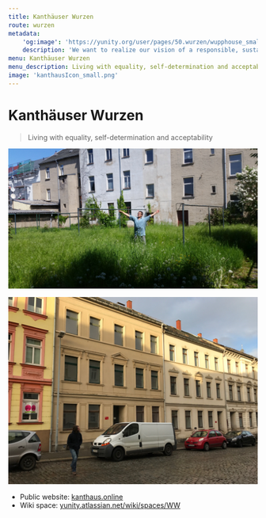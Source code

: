 ```yaml
---
title: Kanthäuser Wurzen
route: wurzen
metadata:
    'og:image': 'https://yunity.org/user/pages/50.wurzen/wupphouse_smallwithpadding.png'
    description: 'We want to realize our vision of a responsible, sustainable and open way of living'
menu: Kanthäuser Wurzen
menu_description: Living with equality, self-determination and acceptability
image: 'kanthausIcon_small.png'
---
```


# Kanthäuser Wurzen

> Living with equality, self-determination and acceptability

![](dougintheyard.jpg)

![](wurzenfront.jpg)

* Public website: [kanthaus.online](https://kanthaus.online/)
* Wiki space: [yunity.atlassian.net/wiki/spaces/WW](https://yunity.atlassian.net/wiki/display/WW/WuppHaus+Wurzen+Home)
